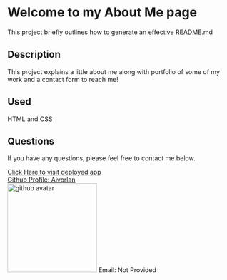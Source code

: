 # Welcome to my About Me page
This project briefly outlines how to generate an effective README.md
## Description
This project explains a little about me along with portfolio of some of my work and a contact form to reach me!
## Used
HTML and CSS
## Questions
If you have any questions, please feel free to contact me below.

<a href='https://aivorlan.github.io/AboutQuin/'>Click Here to visit deployed app</a>
<br><a href='https://github.com/Aivorlan'>Github Profile: Aivorlan</a>
<br><img src='https://avatars3.githubusercontent.com/u/65247434?v=4' height='200px' alt='github avatar'>
Email: Not Provided

